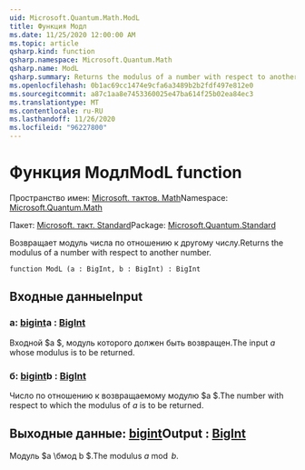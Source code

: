 ```yaml
---
uid: Microsoft.Quantum.Math.ModL
title: Функция Модл
ms.date: 11/25/2020 12:00:00 AM
ms.topic: article
qsharp.kind: function
qsharp.namespace: Microsoft.Quantum.Math
qsharp.name: ModL
qsharp.summary: Returns the modulus of a number with respect to another number.
ms.openlocfilehash: 0b1ac69cc1474e9cfa6a3489b2b2fdf497e812e0
ms.sourcegitcommit: a87c1aa8e7453360025e47ba614f25b02ea84ec3
ms.translationtype: MT
ms.contentlocale: ru-RU
ms.lasthandoff: 11/26/2020
ms.locfileid: "96227800"
---
```

# <a name="modl-function"></a><span data-ttu-id="99fb7-102">Функция Модл</span><span class="sxs-lookup"><span data-stu-id="99fb7-102">ModL function</span></span>

<span data-ttu-id="99fb7-103">Пространство имен: [Microsoft. тактов. Math](xref:Microsoft.Quantum.Math)</span><span class="sxs-lookup"><span data-stu-id="99fb7-103">Namespace: [Microsoft.Quantum.Math](xref:Microsoft.Quantum.Math)</span></span>

<span data-ttu-id="99fb7-104">Пакет: [Microsoft. такт. Standard](https://nuget.org/packages/Microsoft.Quantum.Standard)</span><span class="sxs-lookup"><span data-stu-id="99fb7-104">Package: [Microsoft.Quantum.Standard](https://nuget.org/packages/Microsoft.Quantum.Standard)</span></span>


<span data-ttu-id="99fb7-105">Возвращает модуль числа по отношению к другому числу.</span><span class="sxs-lookup"><span data-stu-id="99fb7-105">Returns the modulus of a number with respect to another number.</span></span>

```qsharp
function ModL (a : BigInt, b : BigInt) : BigInt
```


## <a name="input"></a><span data-ttu-id="99fb7-106">Входные данные</span><span class="sxs-lookup"><span data-stu-id="99fb7-106">Input</span></span>

### <a name="a--bigint"></a><span data-ttu-id="99fb7-107">a: [bigint](xref:microsoft.quantum.lang-ref.bigint)</span><span class="sxs-lookup"><span data-stu-id="99fb7-107">a : [BigInt](xref:microsoft.quantum.lang-ref.bigint)</span></span>

<span data-ttu-id="99fb7-108">Входной $a $, модуль которого должен быть возвращен.</span><span class="sxs-lookup"><span data-stu-id="99fb7-108">The input $a$ whose modulus is to be returned.</span></span>


### <a name="b--bigint"></a><span data-ttu-id="99fb7-109">б: [bigint](xref:microsoft.quantum.lang-ref.bigint)</span><span class="sxs-lookup"><span data-stu-id="99fb7-109">b : [BigInt](xref:microsoft.quantum.lang-ref.bigint)</span></span>

<span data-ttu-id="99fb7-110">Число по отношению к возвращаемому модулю $a $.</span><span class="sxs-lookup"><span data-stu-id="99fb7-110">The number with respect to which the modulus of $a$ is to be returned.</span></span>



## <a name="output--bigint"></a><span data-ttu-id="99fb7-111">Выходные данные: [bigint](xref:microsoft.quantum.lang-ref.bigint)</span><span class="sxs-lookup"><span data-stu-id="99fb7-111">Output : [BigInt](xref:microsoft.quantum.lang-ref.bigint)</span></span>

<span data-ttu-id="99fb7-112">Модуль $a \бмод b $.</span><span class="sxs-lookup"><span data-stu-id="99fb7-112">The modulus $a \bmod b$.</span></span>
